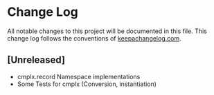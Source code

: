 # Change Log
All notable changes to this project will be documented in this file. This change log follows the conventions of [keepachangelog.com](http://keepachangelog.com/).

## [Unreleased]
- cmplx.record Namespace implementations
- Some Tests for cmplx (Conversion, instantiation)
